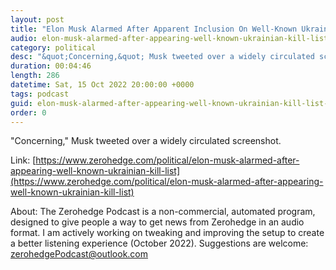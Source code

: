 ```yaml
---
layout: post
title: "Elon Musk Alarmed After Apparent Inclusion On Well-Known Ukrainian 'Kill List'"
audio: elon-musk-alarmed-after-appearing-well-known-ukrainian-kill-list-0
category: political
desc: "&quot;Concerning,&quot; Musk tweeted over a widely circulated screenshot."
duration: 00:04:46
length: 286
datetime: Sat, 15 Oct 2022 20:00:00 +0000
tags: podcast
guid: elon-musk-alarmed-after-appearing-well-known-ukrainian-kill-list-0
order: 0
---
```

&quot;Concerning,&quot; Musk tweeted over a widely circulated screenshot.

Link: [https://www.zerohedge.com/political/elon-musk-alarmed-after-appearing-well-known-ukrainian-kill-list](https://www.zerohedge.com/political/elon-musk-alarmed-after-appearing-well-known-ukrainian-kill-list)

About: The Zerohedge Podcast is a non-commercial, automated program, designed to give people a way to get news from Zerohedge in an audio format.  I am actively working on tweaking and improving the setup to create a better listening experience (October 2022).  Suggestions are welcome: [zerohedgePodcast@outlook.com](mailto:zerohedgePodcast@outlook.com)
